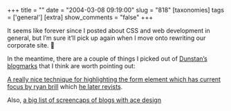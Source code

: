 +++
title = ""
date = "2004-03-08 09:19:00"
slug = "818"
[taxonomies]
tags = ['general']
[extra]
show_comments = "false"
+++

It seems like forever since I posted about CSS and web development in general, but I’m sure it’ll pick up again when I move onto rewriting our corporate site. 🙂

In the meantime, there are a couple of things I picked out of [Dunstan’s blogmarks](http://www.1976design.com/blog/archive/blogmarks/) that I think are worth pointing out:

[A really nice technique for highlighting the form element which has current focus by ryan brill](http://www.ryanbrill.com/archives/experimenting_with_highlighting) which [he later revists](http://www.ryanbrill.com/archives/form_highlighting_redux/ "with code examples").

Also, [a big list of screencaps of blogs with ace design](http://www.marcapaginas.net/postearte/galeria.php?page=3)

